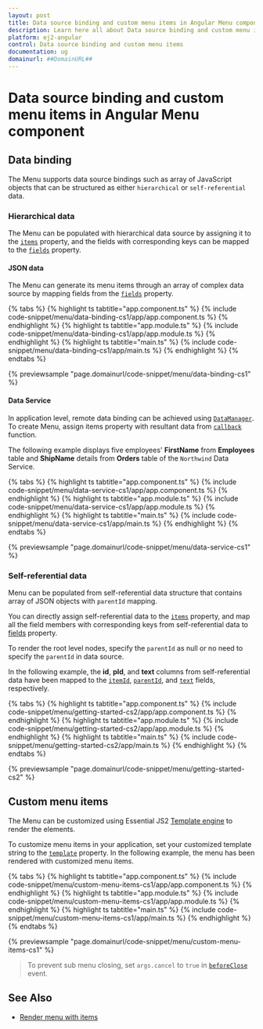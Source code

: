 ```yaml
---
layout: post
title: Data source binding and custom menu items in Angular Menu component | Syncfusion
description: Learn here all about Data source binding and custom menu items in Syncfusion Angular Menu component of Syncfusion Essential JS 2 and more.
platform: ej2-angular
control: Data source binding and custom menu items 
documentation: ug
domainurl: ##DomainURL##
---
```


# Data source binding and custom menu items in Angular Menu component

## Data binding

The Menu supports data source bindings such as array of JavaScript objects
that can be structured as either `hierarchical` or `self-referential` data.

### Hierarchical data

The Menu can be populated with hierarchical data source by assigning it to the [`items`](https://ej2.syncfusion.com/angular/documentation/api/menu/menuItemModel#items) property, and the fields with corresponding keys can be mapped to the [`fields`](https://ej2.syncfusion.com/angular/documentation/api/menu/fieldSettingsModel) property.

#### JSON data

The Menu can generate its menu items through an array of complex data source by mapping fields from the [`fields`](https://ej2.syncfusion.com/angular/documentation/api/menu/fieldSettingsModel) property.

{% tabs %}
{% highlight ts tabtitle="app.component.ts" %}
{% include code-snippet/menu/data-binding-cs1/app/app.component.ts %}
{% endhighlight %}
{% highlight ts tabtitle="app.module.ts" %}
{% include code-snippet/menu/data-binding-cs1/app/app.module.ts %}
{% endhighlight %}
{% highlight ts tabtitle="main.ts" %}
{% include code-snippet/menu/data-binding-cs1/app/main.ts %}
{% endhighlight %}
{% endtabs %}
  
{% previewsample "page.domainurl/code-snippet/menu/data-binding-cs1" %}

#### Data Service

In application level, remote data binding can be achieved using [`DataManager`](https://ej2.syncfusion.com/angular/documentation/data).
To create Menu, assign items property with resultant data from [`callback`](https://ej2.syncfusion.com/documentation/api/data/deferred#then) function.

The following example displays five employees' **FirstName** from **Employees** table and **ShipName** details from **Orders** table of the `Northwind` Data Service.

{% tabs %}
{% highlight ts tabtitle="app.component.ts" %}
{% include code-snippet/menu/data-service-cs1/app/app.component.ts %}
{% endhighlight %}
{% highlight ts tabtitle="app.module.ts" %}
{% include code-snippet/menu/data-service-cs1/app/app.module.ts %}
{% endhighlight %}
{% highlight ts tabtitle="main.ts" %}
{% include code-snippet/menu/data-service-cs1/app/main.ts %}
{% endhighlight %}
{% endtabs %}
  
{% previewsample "page.domainurl/code-snippet/menu/data-service-cs1" %}

### Self-referential data

Menu can be populated from self-referential data structure that contains array of JSON objects with `parentId` mapping.

You can directly assign self-referential data to the [`items`](https://ej2.syncfusion.com/angular/documentation/api/menu/menuItemModel#items) property, and map all the field members with corresponding keys from self-referential data to [fields](https://ej2.syncfusion.com/angular/documentation/api/menu#fields) property.

To render the root level nodes, specify the `parentId` as null or no need to specify the `parentId` in data source.

In the following example, the **id**, **pId**, and **text** columns from self-referential data have been mapped to the [`itemId`](https://ej2.syncfusion.com/angular/documentation/api/menu/fieldSettingsModel/#itemid), [`parentId`](https://ej2.syncfusion.com/angular/documentation/api/menu/fieldSettingsModel/#parentid), and [`text`](https://ej2.syncfusion.com/angular/documentation/api/menu/fieldSettingsModel/#text) fields, respectively.

{% tabs %}
{% highlight ts tabtitle="app.component.ts" %}
{% include code-snippet/menu/getting-started-cs2/app/app.component.ts %}
{% endhighlight %}
{% highlight ts tabtitle="app.module.ts" %}
{% include code-snippet/menu/getting-started-cs2/app/app.module.ts %}
{% endhighlight %}
{% highlight ts tabtitle="main.ts" %}
{% include code-snippet/menu/getting-started-cs2/app/main.ts %}
{% endhighlight %}
{% endtabs %}
  
{% previewsample "page.domainurl/code-snippet/menu/getting-started-cs2" %}

## Custom menu items

The Menu can be customized using Essential JS2 [Template engine](https://ej2.syncfusion.com/documentation/common/template-engine) to render the elements.

To customize menu items in your application, set your customized template string to the [`template`](https://ej2.syncfusion.com/angular/documentation/api/menu#template) property.
In the following example, the menu has been rendered with customized menu items.

{% tabs %}
{% highlight ts tabtitle="app.component.ts" %}
{% include code-snippet/menu/custom-menu-items-cs1/app/app.component.ts %}
{% endhighlight %}
{% highlight ts tabtitle="app.module.ts" %}
{% include code-snippet/menu/custom-menu-items-cs1/app/app.module.ts %}
{% endhighlight %}
{% highlight ts tabtitle="main.ts" %}
{% include code-snippet/menu/custom-menu-items-cs1/app/main.ts %}
{% endhighlight %}
{% endtabs %}
  
{% previewsample "page.domainurl/code-snippet/menu/custom-menu-items-cs1" %}

>To prevent sub menu closing, set `args.cancel` to `true` in [`beforeClose`](../api/menu#beforeclose) event.

## See Also

* [Render menu with items](./getting-started#getting-started)